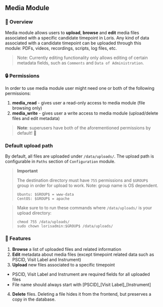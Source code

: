 ## Media Module

### 📄 Overview

Media module allows users to **upload**, **browse** and **edit** media files associated with a specific candidate timepoint in Loris.
Any kind of data associated with a candidate timepoint can be uploaded through this module: PDFs, videos, recordings, scripts, log files, etc.


>Note: Currently editing functionality only allows editing of certain metadata fields, such as `Comments` and `Data of Administration`.

### 🔒 Permissions

In order to use media module user might need one or both of the following permissions:

1. **media_read** - gives user a read-only access to media module (file browsing only)
2. **media_write** - gives user a write access to media module (upload/delete files and edit metadata)

>**Note**: superusers have both of the aforementioned permissions by default! 💪

### Default upload path

By default, all files are uploaded under `/data/uploads/`.
The upload path is configurable in `Paths` section of `Configuration` module.

>**Important** 
 >
>The destination directory must have `755` permissions and `$GROUP$` group in order for upload to work. Note: group name is OS dependent. 
>```
>Ubuntu: $GROUP$ = www-data
>CentOS: $GROUP$ = apache
>```


>Make sure to to run these commands where `/data/uploads/` is your upload directory:
>```
>chmod 755 /data/uploads/
>sudo chown lorisadmin:$GROUP$ /data/uploads/
>```

### 💯 Features

1. **Browse** a list of uploaded files and related information
2. **Edit** metadata about media files (except timepoint related data such as PSCID, Visit Label and Instrument)
3. **Upload** new files associated to a specific timepoint
  - PSCID, Visit Label and Instrument are required fields for all uploaded files
  - File name should always start with [PSCID]\_[Visit Label]\_[Instrument]
4. **Delete** files. Deleting a file hides it from the frontend, but preserves a copy in the database.
